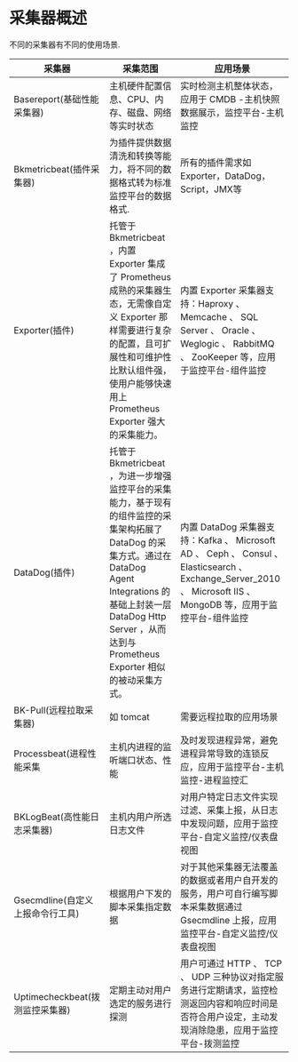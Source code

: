 # 采集器概述

不同的采集器有不同的使用场景.

| 采集器 | 采集范围 | 应用场景 |
| ----- | -------- | -------------- |
| Basereport(基础性能采集器) | 主机硬件配置信息、CPU、内存、磁盘、网络等实时状态 | 实时检测主机整体状态，应用于 CMDB -主机快照数据展示，监控平台-主机监控 |
| Bkmetricbeat(插件采集器) | 为插件提供数据清洗和转换等能力，将不同的数据格式转为标准监控平台的数据格式. | 所有的插件需求如Exporter，DataDog，Script，JMX等 |
| Exporter(插件) | 托管于 Bkmetricbeat ，内置 Exporter 集成了 Prometheus 成熟的采集器生态，无需像自定义 Exporter 那样需要进行复杂的配置，且可扩展性和可维护性比默认组件强，使用户能够快速用上 Prometheus Exporter 强大的采集能力。| 内置 Exporter 采集器支持：Haproxy 、 Memcache 、 SQL Server 、 Oracle 、 Weglogic 、 RabbitMQ  、 ZooKeeper 等，应用于监控平台-组件监控 |
| DataDog(插件) | 托管于 Bkmetricbeat ，为进一步增强监控平台的采集能力，基于现有的组件监控的采集架构拓展了 DataDog 的采集方式。通过在 DataDog Agent Integrations 的基础上封装一层 DataDog Http Server ，从而达到与 Prometheus Exporter 相似的被动采集方式。 | 内置 DataDog 采集器支持：Kafka 、 Microsoft AD 、 Ceph 、 Consul 、 Elasticsearch 、 Exchange_Server_2010 、 Microsoft IIS 、 MongoDB 等，应用于监控平台-组件监控 |
| BK-Pull(远程拉取采集器) | 如 tomcat | 需要远程拉取的应用场景 |
| Processbeat(进程性能采集 | 主机内进程的监听端口状态、性能 | 及时发现进程异常，避免进程异常导致的连锁反应，应用于监控平台-主机监控-进程监控汇  |
| BKLogBeat(高性能日志采集器) | 主机内用户所选日志文件  | 对用户特定日志文件实现过滤、采集上报，从日志中发现问题，应用于监控平台-自定义监控/仪表盘视图 |
| Gsecmdline(自定义上报命令行工具) | 根据用户下发的脚本采集指定数据 | 对于其他采集器无法覆盖的数据或者用户自开发的服务，用户可自行编写脚本采集数据通过 Gsecmdline 上报，应用监控平台-自定义监控/仪表盘视图 |
| Uptimecheckbeat(拨测监控采集器) | 定期主动对用户选定的服务进行探测 | 用户可通过 HTTP 、 TCP 、 UDP 三种协议对指定服务进行定期请求，监控检测返回内容和响应时间是否符合用户设定，主动发现消除隐患，应用于监控平台-拨测监控 |
